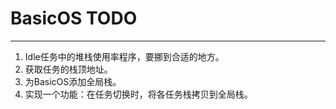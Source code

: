 # BasicOS TODO
----
1. Idle任务中的堆栈使用率程序，要挪到合适的地方。
2. 获取任务的栈顶地址。
3. 为BasicOS添加全局栈。
4. 实现一个功能：在任务切换时，将各任务栈拷贝到全局栈。
